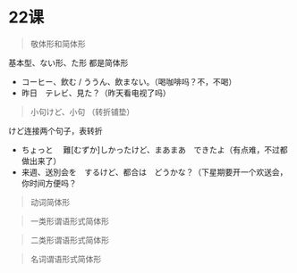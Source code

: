 # 22课

> 敬体形和简体形

基本型、ない形、た形 都是简体形

- コーヒー、飲む / ううん、飲まない。（喝咖啡吗？不，不喝）
- 昨日　テレビ、見た？（昨天看电视了吗）



> 小句けど、小句 （转折铺垫）

けど连接两个句子，表转折

- ちょっと　 難[むずか]しかったけど、まあまあ　できたよ（有点难，不过都做出来了）
- 来週、送別会を　するけど、都合は　どうかな？（下星期要开一个欢送会，你时间方便吗？



> 动词简体形



> 一类形谓语形式简体形



> 二类形谓语形式简体形



> 名词谓语形式简体形






